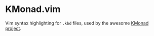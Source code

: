 # KMonad.vim

Vim syntax highlighting for `.kbd` files, used by the awesome [KMonad project](https://github.com/david-janssen/kmonad).
